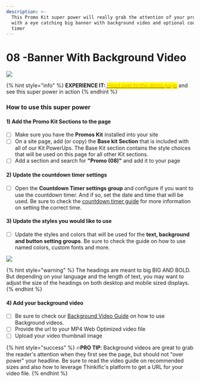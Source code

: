 ```yaml
---
description: >-
  This Promo Kit super power will really grab the attention of your prospect
  with a eye catching big banner with background video and optional countdown
  timer
---
```


# 08 -Banner With Background Video

![](https://import.cdn.thinkific.com/551340/courses/1542903/8-211107-075051.jpg)

{% hint style="info" %}
**EXPERIENCE IT:**[ <mark style="color:orange;">Head over to the demo page</mark>](https://powerupkit.thinkific.com/pages/promos-kit-08-demo) and see this super power in action
{% endhint %}

### How to use this super power

#### 1) Add the Promo Kit Sections to the page

* [ ] Make sure you have the **Promos Kit** installed into your site
* [ ] On a site page, add (or copy) the **Base kit Section** that is included with all of our Kit PowerUps. The Base Kit section contains the style choices that will be used on this page for all other Kit sections.&#x20;
* [ ] Add a section and search for **"Promo (08)"** and add it to your page

#### 2) Update the countdown timer settings

* [ ] Open the **Countdown Timer settings group** and configure if you want to use the countdown timer. And if so, set the date and time that will be used. Be sure to check the [countdown timer guide](../../kit-usage-guides/popups-timers-and-exit-intents/using-a-countdown-timer.md) for more information on setting the correct time.

#### 3) Update the styles you would like to use

* [ ] Update the styles and colors that will be used for the **text, background and button setting groups**. Be sure to check the guide on how to use named colors, custom fonts and more.&#x20;

![](<../../.gitbook/assets/Site Builder \_ T (16).png>)

{% hint style="warning" %}
The headings are meant to big BIG AND BOLD. But depending on your language and the length of text, you may want to adjust the size of the headings on both desktop and mobile sized displays.
{% endhint %}

#### 4) Add your background video

* [ ] Be sure to check our [Background Video Guide](../../kit-usage-guides/media/using-background-videos.md) on how to use Background videos.
* [ ] Provide the url to your MP4 Web Optimized video file&#x20;
* [ ] Upload your video thumbnail image

{% hint style="success" %}
🔥**PRO TIP**: Background videos are great to grab the reader's attention when they first see the page, but should not "over power" your headline. Be sure to read the video guide on recommended sizes and also how to leverage Thinkific's platform to get a URL for your video file.
{% endhint %}

